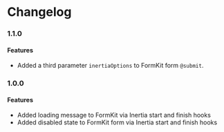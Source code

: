 # Changelog

### 1.1.0

#### Features

* Added a third parameter `inertiaOptions` to FormKit form `@submit`.

### 1.0.0

#### Features

* Added loading message to FormKit via Inertia start and finish hooks
* Added disabled state to FormKit form via Inertia start and finish hooks
